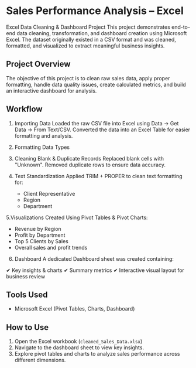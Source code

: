 # Sales Performance Analysis – Excel
Excel Data Cleaning & Dashboard Project
This project demonstrates end-to-end data cleaning, transformation, and dashboard creation using Microsoft Excel.
The dataset originally existed in a CSV format and was cleaned, formatted, and visualized to extract meaningful business insights.
## Project Overview
The objective of this project is to clean raw sales data, apply proper formatting, handle data quality issues, create calculated metrics, and build an interactive dashboard for analysis.

## Workflow
1. Importing Data
Loaded the raw CSV file into Excel using Data → Get Data → From Text/CSV.
Converted the data into an Excel Table for easier formatting and analysis.

2. Formatting Data Types

3. Cleaning Blank & Duplicate Records
Replaced blank cells with "Unknown".
Removed duplicate rows to ensure data accuracy.

4. Text Standardization
   Applied TRIM + PROPER to clean text formatting for:
   - Client Representative
   - Region
   - Department

5.Visualizations Created
  Using Pivot Tables & Pivot Charts:
  - Revenue by Region
  - Profit by Department
  - Top 5 Clients by Sales
  - Overall sales and profit trends
 
6. Dashboard
A dedicated Dashboard sheet was created containing:

✔ Key insights & charts
✔ Summary metrics
✔ Interactive visual layout for business review



## Tools Used
- Microsoft Excel (Pivot Tables, Charts, Dashboard)

## How to Use
1. Open the Excel workbook (`cleaned_Sales_Data.xlsx`)  
2. Navigate to the dashboard sheet to view key insights.  
3. Explore pivot tables and charts to analyze sales performance across different dimensions. 
